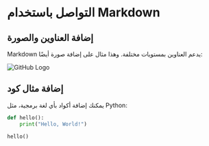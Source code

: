 # التواصل باستخدام Markdown

## إضافة العناوين والصورة
Markdown يدعم العناوين بمستويات مختلفة. وهذا مثال على إضافة صورة أيضًا:

![GitHub Logo](https://github.githubassets.com/images/modules/logos_page/GitHub-Mark.png)


## إضافة مثال كود
يمكنك إضافة أكواد بأي لغة برمجية، مثل Python:

```python
def hello():
    print("Hello, World!")

hello()
